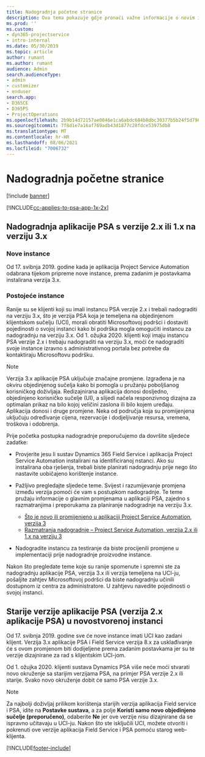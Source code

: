 ```yaml
---
title: Nadogradnja početne stranice
description: Ova tema pokazuje gdje pronaći važne informacije o novim i promijenjenim značajkama u sustavu Dynamics 365 Project Service Automation i procesu nadogradnje na najnoviju verziju.
ms.prod: ''
ms.custom:
- dyn365-projectservice
- intro-internal
ms.date: 05/30/2019
ms.topic: article
author: rumant
ms.author: rumant
audience: Admin
search.audienceType:
- admin
- customizer
- enduser
search.app:
- D365CE
- D365PS
- ProjectOperations
ms.openlocfilehash: 2b9b14d72157ae0046e1ca6abdc604b8dbc30377b5b24f5d79617a7201b1bf10
ms.sourcegitcommit: 7f8d1e7a16af769adb43d1877c28fdce53975db8
ms.translationtype: MT
ms.contentlocale: hr-HR
ms.lasthandoff: 08/06/2021
ms.locfileid: "7006732"
---
```

# <a name="upgrade-home-page"></a>Nadogradnja početne stranice

[!include [banner](../includes/psa-now-project-operations.md)]

[!INCLUDE[cc-applies-to-psa-app-1x-2x](../includes/cc-applies-to-psa-app-1x-2x.md)]

## <a name="upgrade-from-psa-version-2x-or-1x-to-version-3x"></a>Nadogradnja aplikacije PSA s verzije 2.x ili 1.x na verziju 3.x

### <a name="new-instances"></a>Nove instance

Od 17. svibnja 2019. godine kada je aplikacija Project Service Automation odabrana tijekom pripreme nove instance, prema zadanim je postavkama instalirana verzija 3.x.

### <a name="existing-instances"></a>Postojeće instance

Ranije su se klijenti koji su imali instancu PSA verzije 2.x i trebali nadograditi na verziju 3.x, što je verzija PSA koja je temeljena na objedinjenom klijentskom sučelju (UCI), morali obratiti Microsoftovoj podršci i dostaviti pojedinosti o svojoj instanci kako bi podrška mogla omogućiti instancu za nadogradnju na verziju 3.x. Od 1. ožujka 2020. klijenti koji imaju instancu PSA verzije 2.x i trebaju nadograditi na verziju 3.x, moći će nadograditi svoje instance izravno s administrativnog portala bez potrebe da kontaktiraju Microsoftovu podršku.  

> [!NOTE]
> Verzija 3.x aplikacije PSA uključuje značajne promjene. Izgrađena je na okviru objedinjenog sučelja kako bi pomogla u pružanju poboljšanog korisničkog doživljaja. Redizajnirana aplikacija donosi dosljedno, objedinjeno korisničko sučelje (UI), a slijedi načela responzivnog dizajna za optimalan prikaz na bilo kojoj veličini zaslona ili bilo kojem uređaju. Aplikacija donosi i druge promjene. Neka od područja koja su promijenjena uključuju određivanje cijena, rezervacije i dodjeljivanje resursa, vremena, troškova i odobrenja.

Prije početka postupka nadogradnje preporučujemo da dovršite sljedeće zadatke:

- Provjerite jesu li sustav Dynamics 365 Field Service i aplikacija Project Service Automation instalirani na identificiranoj nstanci. Ako su instalirana oba rješenja, trebali biste planirati nadogradnju prije nego što nastavite uobičajeno korištenje instance.
- Pažljivo pregledajte sljedeće teme. Svijest i razumijevanje promjena između verzija pomoći će vam s postupkom nadogradnje. Te teme pružaju informacije o glavnim promjenama u aplikaciji PSA, zajedno s razmatranjima i preporukama za planiranje nadogradnje na verziju 3.x.

    - [Što je novo ili promijenjeno u aplikaciji Project Service Automation, verzija 3](whats-new-changed-v3.md)
    - [Razmatranja nadogradnje – Project Service Automation, verzija 2.x ili 1.x na verziju 3](upgrade-v3.md)

- Nadogradite instancu za testiranje da biste procijenili promjene u implementaciji prije nadogradnje proizvodne instance.

Nakon što pregledate teme koje su ranije spomenute i spremni ste za nadogradnju aplikacije PSA, verzija 3.x ili verzija temeljena na UCI-ju, pošaljite zahtjev Microsoftovoj podršci da biste nadogradnju učinili dostupnom iz centra za administratore. U zahtjevu navedite pojedinosti o svojoj instanci.

## <a name="older-versions-of-psa-psa-version-2x-in-a-newly-created-instance"></a>Starije verzije aplikacije PSA (verzija 2.x aplikacije PSA) u novostvorenoj instanci

Od 17. svibnja 2019. godine sve će nove instance imati UCI kao zadani klijent. Verzija 3.x aplikacije PSA i Field Service verzija 8.x za usklađivanje će s ovom promjenom biti dodijeljene prema zadanim postavkama jer su te verzije dizajnirane za rad s klijentskim UCI-jom.

Od 1. ožujka 2020. klijenti sustava Dynamics PSA više neće moći stvarati novo okruženje sa starijim verzijama PSA, na primjer PSA verzije 2.x ili starije. Svako novo okruženje dobit će samo PSA verzije 3.x.

> [!NOTE]
> Za najbolji doživljaj prilikom korištenja starijih verzija aplikacija Field service i PSA, idite na **Postavke sustava**, a za polje **Koristi samo novo objedinjeno sučelje (preporučeno)**, odaberite **Ne** jer ove verzije nisu dizajnirane da se ispravno učitavaju u UCI-ju. Nakon što ste isključili UCI, možete otvoriti i pokrenuti ove verzije aplikacija Field Service i PSA pomoću starog web-klijenta. 


[!INCLUDE[footer-include](../includes/footer-banner.md)]